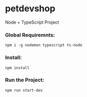 # petdevshop
Node + TypeScript Project

### Global Requiremnts:
`npm i -g nodemon typescript ts-node`

### Install:
`npm install`

### Run the Project:
`npm run start-dev`